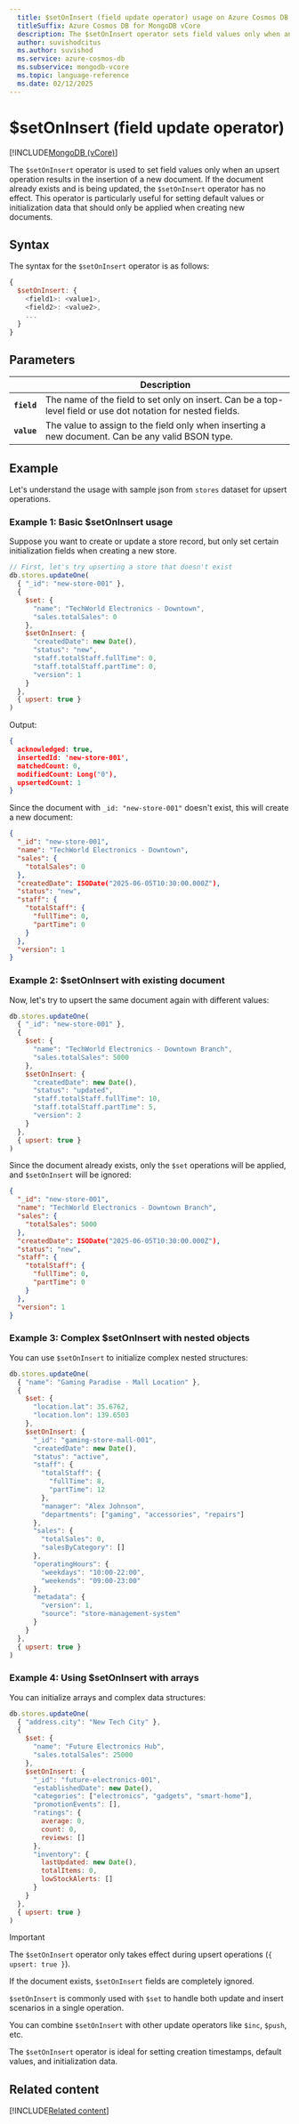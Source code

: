 ```yaml
---
  title: $setOnInsert (field update operator) usage on Azure Cosmos DB for MongoDB vCore
  titleSuffix: Azure Cosmos DB for MongoDB vCore
  description: The $setOnInsert operator sets field values only when an upsert operation results in an insert of a new document.
  author: suvishodcitus
  ms.author: suvishod
  ms.service: azure-cosmos-db
  ms.subservice: mongodb-vcore
  ms.topic: language-reference
  ms.date: 02/12/2025
---
```


# $setOnInsert (field update operator)

[!INCLUDE[MongoDB (vCore)](~/reusable-content/ce-skilling/azure/includes/cosmos-db/includes/appliesto-mongodb-vcore.md)]

The `$setOnInsert` operator is used to set field values only when an upsert operation results in the insertion of a new document. If the document already exists and is being updated, the `$setOnInsert` operator has no effect. This operator is particularly useful for setting default values or initialization data that should only be applied when creating new documents.

## Syntax

The syntax for the `$setOnInsert` operator is as follows:

```javascript
{
  $setOnInsert: {
    <field1>: <value1>,
    <field2>: <value2>,
    ...
  }
}
```

## Parameters

| | Description |
| --- | --- |
| **`field`** | The name of the field to set only on insert. Can be a top-level field or use dot notation for nested fields. |
| **`value`** | The value to assign to the field only when inserting a new document. Can be any valid BSON type. |

## Example

Let's understand the usage with sample json from `stores` dataset for upsert operations.

### Example 1: Basic $setOnInsert usage

Suppose you want to create or update a store record, but only set certain initialization fields when creating a new store.

```javascript
// First, let's try upserting a store that doesn't exist
db.stores.updateOne(
  { "_id": "new-store-001" },
  {
    $set: {
      "name": "TechWorld Electronics - Downtown",
      "sales.totalSales": 0
    },
    $setOnInsert: {
      "createdDate": new Date(),
      "status": "new",
      "staff.totalStaff.fullTime": 0,
      "staff.totalStaff.partTime": 0,
      "version": 1
    }
  },
  { upsert: true }
)
```
Output:
```json
{
  acknowledged: true,
  insertedId: 'new-store-001',
  matchedCount: 0,
  modifiedCount: Long("0"),
  upsertedCount: 1
}
```

Since the document with `_id: "new-store-001"` doesn't exist, this will create a new document:


```json
{
  "_id": "new-store-001",
  "name": "TechWorld Electronics - Downtown",
  "sales": {
    "totalSales": 0
  },
  "createdDate": ISODate("2025-06-05T10:30:00.000Z"),
  "status": "new",
  "staff": {
    "totalStaff": {
      "fullTime": 0,
      "partTime": 0
    }
  },
  "version": 1
}
```

### Example 2: $setOnInsert with existing document

Now, let's try to upsert the same document again with different values:

```javascript
db.stores.updateOne(
  { "_id": "new-store-001" },
  {
    $set: {
      "name": "TechWorld Electronics - Downtown Branch",
      "sales.totalSales": 5000
    },
    $setOnInsert: {
      "createdDate": new Date(),
      "status": "updated",
      "staff.totalStaff.fullTime": 10,
      "staff.totalStaff.partTime": 5,
      "version": 2
    }
  },
  { upsert: true }
)
```

Since the document already exists, only the `$set` operations will be applied, and `$setOnInsert` will be ignored:

```json
{
  "_id": "new-store-001",
  "name": "TechWorld Electronics - Downtown Branch",
  "sales": {
    "totalSales": 5000
  },
  "createdDate": ISODate("2025-06-05T10:30:00.000Z"),
  "status": "new",
  "staff": {
    "totalStaff": {
      "fullTime": 0,
      "partTime": 0
    }
  },
  "version": 1
}
```

### Example 3: Complex $setOnInsert with nested objects

You can use `$setOnInsert` to initialize complex nested structures:

```javascript
db.stores.updateOne(
  { "name": "Gaming Paradise - Mall Location" },
  {
    $set: {
      "location.lat": 35.6762,
      "location.lon": 139.6503
    },
    $setOnInsert: {
      "_id": "gaming-store-mall-001",
      "createdDate": new Date(),
      "status": "active",
      "staff": {
        "totalStaff": {
          "fullTime": 8,
          "partTime": 12
        },
        "manager": "Alex Johnson",
        "departments": ["gaming", "accessories", "repairs"]
      },
      "sales": {
        "totalSales": 0,
        "salesByCategory": []
      },
      "operatingHours": {
        "weekdays": "10:00-22:00",
        "weekends": "09:00-23:00"
      },
      "metadata": {
        "version": 1,
        "source": "store-management-system"
      }
    }
  },
  { upsert: true }
)
```

### Example 4: Using $setOnInsert with arrays

You can initialize arrays and complex data structures:

```javascript
db.stores.updateOne(
  { "address.city": "New Tech City" },
  {
    $set: {
      "name": "Future Electronics Hub",
      "sales.totalSales": 25000
    },
    $setOnInsert: {
      "_id": "future-electronics-001",
      "establishedDate": new Date(),
      "categories": ["electronics", "gadgets", "smart-home"],
      "promotionEvents": [],
      "ratings": {
        average: 0,
        count: 0,
        reviews: []
      },
      "inventory": {
        lastUpdated: new Date(),
        totalItems: 0,
        lowStockAlerts: []
      }
    }
  },
  { upsert: true }
)
```

> [!Important]
>
> The `$setOnInsert` operator only takes effect during upsert operations (`{ upsert: true }`).
> 
> If the document exists, `$setOnInsert` fields are completely ignored.
> 
> `$setOnInsert` is commonly used with `$set` to handle both update and insert scenarios in a single operation.
> 
> You can combine `$setOnInsert` with other update operators like `$inc`, `$push`, etc.
> 
> The `$setOnInsert` operator is ideal for setting creation timestamps, default values, and initialization data.

## Related content

[!INCLUDE[Related content](../includes/related-content.md)]
